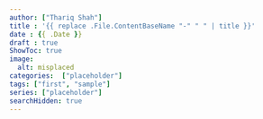 ```yaml
---
author: ["Thariq Shah"]
title : '{{ replace .File.ContentBaseName "-" " " | title }}'
date : {{ .Date }}
draft : true
ShowToc: true
image:
  alt: misplaced
categories:  ["placeholder"]
tags: ["first", "sample"]
series: ["placeholder"]
searchHidden: true
---
```

